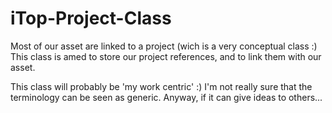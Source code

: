 # iTop-Project-Class
Most of our asset are linked to a project (wich is a very conceptual class :) This class is amed to store our project references, and to link them with our asset.

This class will probably be 'my work centric' :) I'm not really sure that the terminology can be seen as generic. Anyway, if it can give ideas to others...

